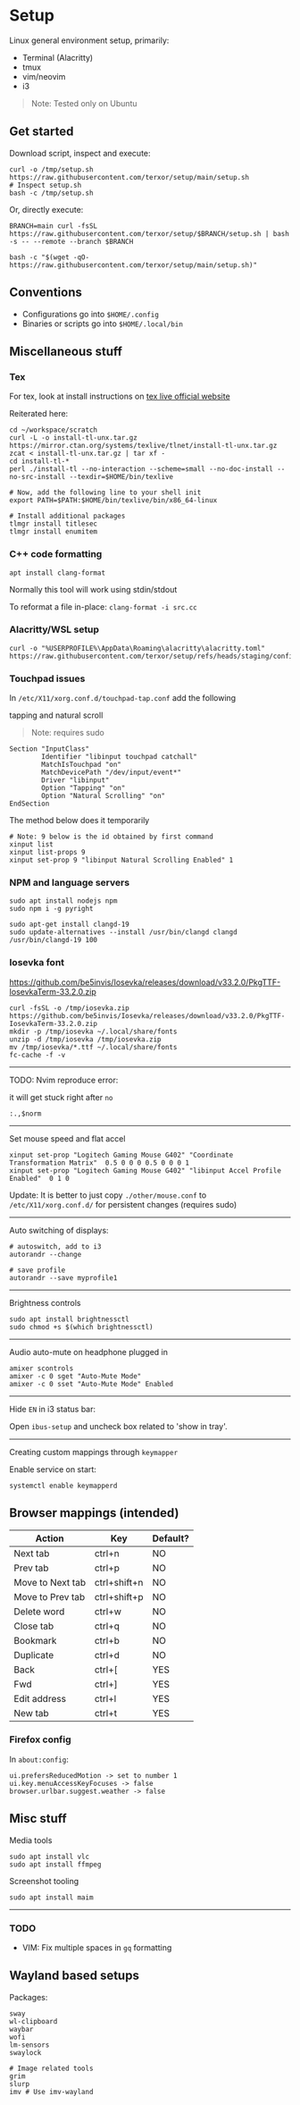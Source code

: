 # Setup

Linux general environment setup, primarily:
- Terminal (Alacritty)
- tmux
- vim/neovim
- i3

> Note: Tested only on Ubuntu

## Get started

Download script, inspect and execute:

```
curl -o /tmp/setup.sh https://raw.githubusercontent.com/terxor/setup/main/setup.sh
# Inspect setup.sh
bash -c /tmp/setup.sh
```

Or, directly execute:

```
BRANCH=main curl -fsSL https://raw.githubusercontent.com/terxor/setup/$BRANCH/setup.sh | bash -s -- --remote --branch $BRANCH
```

```
bash -c "$(wget -qO- https://raw.githubusercontent.com/terxor/setup/main/setup.sh)"
```

## Conventions

- Configurations go into `$HOME/.config`
- Binaries or scripts go into `$HOME/.local/bin`

## Miscellaneous stuff

### Tex

For tex, look at install instructions on [tex live official website](https://tug.org/texlive/quickinstall.html#running)
  
Reiterated here:

```
cd ~/workspace/scratch
curl -L -o install-tl-unx.tar.gz https://mirror.ctan.org/systems/texlive/tlnet/install-tl-unx.tar.gz
zcat < install-tl-unx.tar.gz | tar xf -
cd install-tl-*
perl ./install-tl --no-interaction --scheme=small --no-doc-install --no-src-install --texdir=$HOME/bin/texlive

# Now, add the following line to your shell init
export PATH=$PATH:$HOME/bin/texlive/bin/x86_64-linux

# Install additional packages
tlmgr install titlesec
tlmgr install enumitem
```

### C++ code formatting

`apt install clang-format`

Normally this tool will work using stdin/stdout

To reformat a file in-place: `clang-format -i src.cc`

### Alacritty/WSL setup

```
curl -o "%USERPROFILE%\AppData\Roaming\alacritty\alacritty.toml" https://raw.githubusercontent.com/terxor/setup/refs/heads/staging/config/.alacritty.toml
```

### Touchpad issues

In  `/etc/X11/xorg.conf.d/touchpad-tap.conf` add the following

tapping and natural scroll

> Note: requires sudo

```
Section "InputClass"
        Identifier "libinput touchpad catchall"
        MatchIsTouchpad "on"
        MatchDevicePath "/dev/input/event*"
        Driver "libinput"
        Option "Tapping" "on"
        Option "Natural Scrolling" "on"
EndSection
```

The method below does it temporarily

```
# Note: 9 below is the id obtained by first command
xinput list
xinput list-props 9
xinput set-prop 9 "libinput Natural Scrolling Enabled" 1
```


### NPM and language servers

```
sudo apt install nodejs npm
sudo npm i -g pyright
```

```
sudo apt-get install clangd-19
sudo update-alternatives --install /usr/bin/clangd clangd /usr/bin/clangd-19 100
```

### Iosevka font

https://github.com/be5invis/Iosevka/releases/download/v33.2.0/PkgTTF-IosevkaTerm-33.2.0.zip

```
curl -fsSL -o /tmp/iosevka.zip https://github.com/be5invis/Iosevka/releases/download/v33.2.0/PkgTTF-IosevkaTerm-33.2.0.zip
mkdir -p /tmp/iosevka ~/.local/share/fonts
unzip -d /tmp/iosevka /tmp/iosevka.zip
mv /tmp/iosevka/*.ttf ~/.local/share/fonts
fc-cache -f -v
```

***

TODO: Nvim reproduce error:

it will get stuck right after `no`

```
:.,$norm
```

***

Set mouse speed and flat accel

```
xinput set-prop "Logitech Gaming Mouse G402" "Coordinate Transformation Matrix"  0.5 0 0 0 0.5 0 0 0 1
xinput set-prop "Logitech Gaming Mouse G402" "libinput Accel Profile Enabled"  0 1 0
```

Update: It is better to just copy `./other/mouse.conf` to
`/etc/X11/xorg.conf.d/` for persistent changes (requires sudo)


***

Auto switching of displays:

```
# autoswitch, add to i3
autorandr --change

# save profile
autorandr --save myprofile1
```

***

Brightness controls

```
sudo apt install brightnessctl
sudo chmod +s $(which brightnessctl)
```

***

Audio auto-mute on headphone plugged in

```
amixer scontrols
amixer -c 0 sget "Auto-Mute Mode"
amixer -c 0 sset "Auto-Mute Mode" Enabled
```

***

Hide `EN` in i3 status bar:

Open `ibus-setup` and uncheck box related to 'show in tray'.

***

Creating custom mappings through `keymapper`

Enable service on start:

```
systemctl enable keymapperd
```


## Browser mappings (intended)

| Action           | Key          | Default? |
| --------         | -----        | ---      |
| Next tab         | ctrl+n       | NO       |
| Prev tab         | ctrl+p       | NO       |
| Move to Next tab | ctrl+shift+n | NO       |
| Move to Prev tab | ctrl+shift+p | NO       |
| Delete word      | ctrl+w       | NO       |
| Close tab        | ctrl+q       | NO       |
| Bookmark         | ctrl+b       | NO       |
| Duplicate        | ctrl+d       | NO       |
| Back             | ctrl+[       | YES      |
| Fwd              | ctrl+]       | YES      |
| Edit address     | ctrl+l       | YES      |
| New tab          | ctrl+t       | YES      |

### Firefox config

In `about:config`:

```
ui.prefersReducedMotion -> set to number 1
ui.key.menuAccessKeyFocuses -> false
browser.urlbar.suggest.weather -> false
```

## Misc stuff

Media tools

```
sudo apt install vlc
sudo apt install ffmpeg
```

Screenshot tooling

```
sudo apt install maim
```

***

### TODO

- VIM: Fix multiple spaces in `gq` formatting

## Wayland based setups

Packages:

```
sway
wl-clipboard
waybar
wofi
lm-sensors
swaylock

# Image related tools
grim
slurp
imv # Use imv-wayland
```
